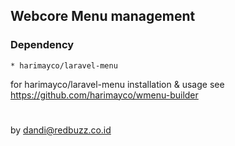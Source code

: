 ## Webcore Menu management

### Dependency

    * harimayco/laravel-menu

for harimayco/laravel-menu installation & usage see https://github.com/harimayco/wmenu-builder


#
by dandi@redbuzz.co.id